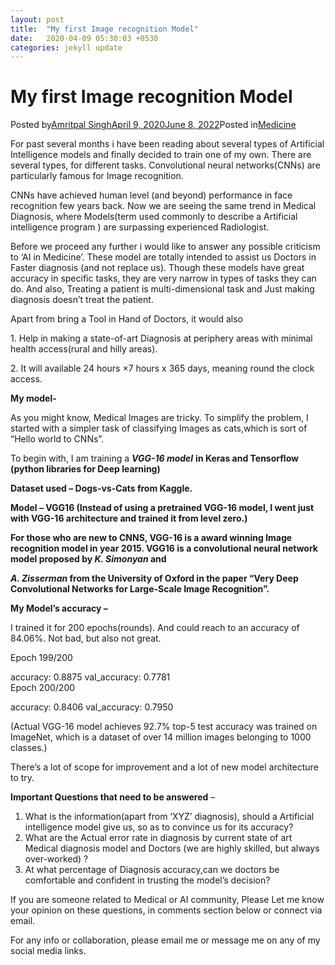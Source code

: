 ```yaml
---
layout: post
title:  "My first Image recognition Model"
date:   2020-04-09 05:30:03 +0530
categories: jekyll update
---
```


My first Image recognition Model
================================

Posted by[Amritpal Singh](https://amritpal001.wordpress.com/author/ap4singh/)[April 9, 2020June 8, 2022](https://amritpal001.wordpress.com/2020/04/09/my-first-image-recognition-model/)Posted in[Medicine](https://amritpal001.wordpress.com/category/medicine/)

For past several months i have been reading about several types of Artificial Intelligence models and finally decided to train one of my own. There are several types, for different tasks. Convolutional neural networks(CNNs) are particularly famous for Image recognition.

CNNs have achieved human level (and beyond) performance in face recognition few years back. Now we are seeing the same trend in Medical Diagnosis, where Models(term used commonly to describe a Artificial intelligence program ) are surpassing experienced Radiologist.

Before we proceed any further i would like to answer any possible criticism to ‘AI in Medicine’. These model are totally intended to assist us Doctors in Faster diagnosis (and not replace us). Though these models have great accuracy in specific tasks, they are very narrow in types of tasks they can do. And also, Treating a patient is multi-dimensional task and Just making diagnosis doesn’t treat the patient.

Apart from bring a Tool in Hand of Doctors, it would also

1\. Help in making a state-of-art Diagnosis at periphery areas with minimal health access(rural and hilly areas).

2\. It will available 24 hours ×7 hours x 365 days, meaning round the clock access.

**My model-**

As you might know, Medical Images are tricky. To simplify the problem, I started with a simpler task of classifying Images as cats,which is sort of “Hello world to CNNs”.

To begin with, I am training a _**VGG-16 model**_ **in Keras and Tensorflow (python libraries for Deep learning)**

**Dataset used – Dogs-vs-Cats from Kaggle.**

**Model – VGG16 (Instead of using a pretrained VGG-16 model, I went just with VGG-16 architecture and trained it from level zero.)**

**For those who are new to CNNS, VGG-16 is a award winning Image recognition model in year 2015. VGG16 is a convolutional neural network model proposed by _K. Simonyan_ and**

**_A. Zisserman_ from the University of Oxford in the paper “Very Deep Convolutional Networks for Large-Scale Image Recognition”.**

**My Model’s accuracy –**

I trained it for 200 epochs(rounds). And could reach to an accuracy of 84.06%. Not bad, but also not great.

Epoch 199/200

accuracy: 0.8875 val\_accuracy: 0.7781  
Epoch 200/200

accuracy: 0.8406 val\_accuracy: 0.7950

(Actual VGG-16 model achieves 92.7% top-5 test accuracy was trained on ImageNet, which is a dataset of over 14 million images belonging to 1000 classes.)

There’s a lot of scope for improvement and a lot of new model architecture to try.

****Important Questions that need to be answered**** –

1.  What is the information(apart from ‘XYZ’ diagnosis), should a Artificial intelligence model give us, so as to convince us for its accuracy?
2.  What are the Actual error rate in diagnosis by current state of art Medical diagnosis model and Doctors (we are highly skilled, but always over-worked) ?
3.  At what percentage of Diagnosis accuracy,can we doctors be comfortable and confident in trusting the model’s decision?

If you are someone related to Medical or AI community, Please Let me know your opinion on these questions, in comments section below or connect via email.

For any info or collaboration, please email me or message me on any of my social media links.


[jekyll-docs]: https://jekyllrb.com/docs/home
[jekyll-gh]:   https://github.com/jekyll/jekyll
[jekyll-talk]: https://talk.jekyllrb.com/
